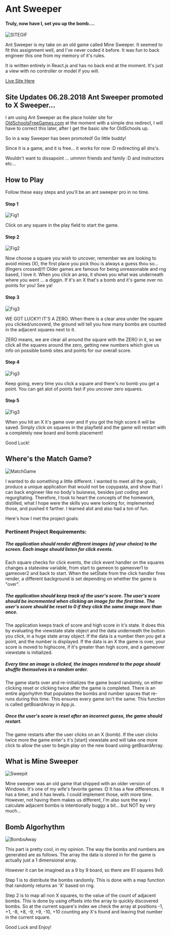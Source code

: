 # Ant Sweeper 
#### Truly, now have I, set you up the bomb....

![SITEGIF](https://shielded-wildwood-17962.herokuapp.com/DaBomb.gif)

Ant Sweeper is my take on an old game called Mine Sweeper. It seemed to fit this assignment well, and I've never coded it before. It was fun to back engineer this one from my memory of it's rules.

It is written entirely in React.js and has no back end at the moment. It's just a view with no controller or model if you will.

[Live Site Here](https://shielded-wildwood-17962.herokuapp.com/)

## Site Updates 06.28.2018 Ant Sweeper promoted to X Sweeper...

I am using Ant Sweeper as the place holder site for [OldSchoolsFreeGames.com](http://oldschoolsfreegames.com) at the moment with a simple dns redirect, I will have to correct this later, after I get the basic site for OldSchools up.

So in a way Sweeper has been promoted! Go little buddy!

Since it is a game, and it is free... it works for now :D redirecting all dns's.  

Wouldn't want to dissapoint ... ummnn friends and family :D and instructors etc...

## How to Play

Follow these easy steps and you'll be an ant sweeper pro in no time.

#### Step 1

![Fig1](https://raw.githubusercontent.com/aNap73/Sweeper/master/public/1.png)

Click on any square in the play field to start the game.

#### Step 2

![Fig2](https://raw.githubusercontent.com/aNap73/Sweeper/master/public/2.png)

Now choose a square you wish to uncover, remember we are looking to avoid mines (X), the first place you pick thou is always a guess thou so... (fingers crossed)!!! Older games are famous for being unreasonable and rng based, I love it. When you click an area, it shows you what was underneath where you went ... a diggin. If it's an X that's a bomb and it's game over no points for you! See ya!

#### Step 3

![Fig3](https://raw.githubusercontent.com/aNap73/Sweeper/master/public/2_5.png)

WE GOT LUCKY! IT'S A ZERO. When there is a clear area under the square you clicked/uncoverd, the ground will tell you how many bombs are counted in the adjacent squares next to it.

ZERO means, we are clear all around the square with the ZERO in it, so we click all the squares around the zero, getting new numbers which give us info on possible bomb sites and points for our overall score.

#### Step 4

![Fig3](https://raw.githubusercontent.com/aNap73/Sweeper/master/public/4.png)

Keep going, every time you click a square and there's no bomb you get a point. You can get alot of points fast if you uncover zero squares. 



#### Step 5

![Fig3](https://raw.githubusercontent.com/aNap73/Sweeper/master/public/3.png)

When you hit an X it's game over and if you got the high score it will be saved. Simply click on squares in the playfield and the game will restart with a completely new board and bomb placement!  

Good Luck!

## Where's the Match Game?

![MatchGame](https://i.giphy.com/lgF6RKNGujVQY.gif)

I wanted to do something a little different. I wanted to meet all the goals, produce a unique application that would not be copypasta, and show that I can back engineer like no body's buisness, besides just coding and regurgitating. Therefore, I took to heart the concepts of the homework, distilled, what I hope were the skills you were looking for, implemented those, and pushed it farther. I learned alot and also had a ton of fun.

Here's how I met the project goals:

### Pertinent Project Requirements:

##### The application should render different images (of your choice) to the screen. Each image should listen for click events.

Each square checks for click events, the click event handler on the squares changes a stateview variable, from start to gameon to gameover1 to gameover2 and back to start. When the setState from the click handler fires render, a different background is set depending on whether the game is "over".


##### The application should keep track of the user's score. The user's score should be incremented when clicking an image for the first time. The user's score should be reset to 0 if they click the same image more than once.

The application keeps track of score and high score in it's state. It does this by evaluating the viewstate state object and the data underneath the button you click, in a huge state array object. If the data is a number then you get a point, and the number is displayed. If the data is an X the game is over, your score is moved to highscore, if it's greater than high score, and a gameover viewstate is initialized.

##### Every time an image is clicked, the images rendered to the page should shuffle themselves in a random order.

The game starts over and re-initializes the game board randomly, on either clicking reset or clicking twice after the game is completed.  There is an entire algorhythm that populates the bombs and number spaces that re-runs during this time. This ensures every game isn't the same. This function is called getBoardArray in App.js. 

##### Once the user's score is reset after an incorrect guess, the game should restart.

The game restarts after the user clicks on an X (bomb). If the user clicks twice more the game enter's it's [start]  viewstate and will take one more click to allow the user to begin play on the new board using getBoardArray.

## What is Mine Sweeper

![Sweepit](https://i.giphy.com/media/l3V0GQMoaDLVbjXEI/giphy.webp)

Mine sweeper was an old game that shipped with an older version of Windows.  It's one of my wife's favorite games :D
It has a few differences. It has a timer, and it has levels. I could implement those, with more time. However, not having them makes us different, I'm also sure the way I calculate adjacent bombs is intentionally buggy a bit... but NOT by very much... 

## Bomb Algorhythm

![BombsAway](https://78.media.tumblr.com/e4f99ef7ef7f658eb15fb8f5f97e1bf4/tumblr_nlyh5eTUBX1sa11jco1_540.gif)

This part is pretty cool, in my opinion. The way the bombs and numbers are generated are as follows.  The array the data is stored in for the game is actually just a 1 dimensional array. 

However it can be imagined as a 9 by 9 board, so there are 81 squares 9x9.  

Step 1 is to distribute the bombs randomly. This is done with a map function that randomly returns an 'X' based on rng.

Step 2 is to map all non X squares, to the value of the count of adjacent bombs. This is done by using offsets into the array to quickly discovered bombs. So at the current square's index we check the array at positions -1, +1, -8, +8, -9, +9, -10, +10 counting any X's found and leaving that number in the current square.


Good Luck and Enjoy!


